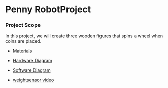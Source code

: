 # Penny RobotProject


 ### Project Scope
 In this project, we will create three wooden figures that spins a wheel when coins are placed.


- [Materials](Materials.md)
- [Hardware Diagram]()
- [Software  Diagram]()


- [weightsensor video](https://circuitdigest.com/microcontroller-projects/arduino-weight-measurement-using-load-cell)



